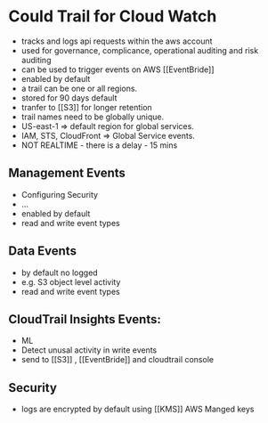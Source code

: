 # Could Trail for Cloud Watch
- tracks and logs api requests within the aws account
- used for governance, complicance, operational auditing and risk auditing
- can be used to trigger events on AWS [[EventBride]]
- enabled by default
- a trail can be one or all regions.
- stored for 90 days default
- tranfer to [[S3]] for longer retention 
- trail names need to be globally unique.
- US-east-1 => default region for global services.
- IAM, STS, CloudFront => Global Service events.
- NOT REALTIME - there is a delay - 15 mins 

## Management Events
- Configuring Security 
- ...
- enabled by default
- read and write event types
## Data Events
- by default no logged
- e.g. S3 object level activity
- read and write event types

## CloudTrail Insights Events:
- ML
- Detect unusal activity in write events
- send to [[S3]] , [[EventBride]] and cloudtrail console

## Security
- logs are encrypted by default using [[KMS]] AWS Manged keys